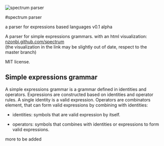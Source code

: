 ![spectrum parser](http://www.ozkeebo.com/stuff/img/spectrum-parser.svg)

#spectrum parser

a parser for expressions based languages
v0.1 alpha

A parser for simple expressions grammars.
with an html visualization:  
[nzonbi.github.com/spectrum](http://nzonbi.github.com/spectrum)  
(the visualization in the link may be slightly 
out of date, respect to the master branch)  

MIT license.  



## Simple expressions grammar

A simple expressions grammar is a grammar defined in identities and operators. 
Expressions are constructed based on identities and operator rules. A single identity is a valid expression. Operators are combinators element, that can form valid expressions by combining with identities:

* identities: symbols that are valid expression by itself.

* operators: symbols that combines with identities or expressions to form valid expressions.

more to be added



	

